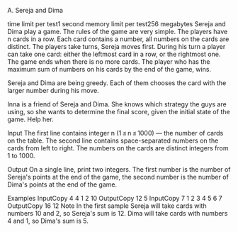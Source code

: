 A. Sereja and Dima

time limit per test1 second
memory limit per test256 megabytes
Sereja and Dima play a game. The rules of the game are very simple. The players have n cards in a row. Each card contains a number, all numbers on the cards are distinct. The players take turns, Sereja moves first. During his turn a player can take one card: either the leftmost card in a row, or the rightmost one. The game ends when there is no more cards. The player who has the maximum sum of numbers on his cards by the end of the game, wins.

Sereja and Dima are being greedy. Each of them chooses the card with the larger number during his move.

Inna is a friend of Sereja and Dima. She knows which strategy the guys are using, so she wants to determine the final score, given the initial state of the game. Help her.

Input
The first line contains integer n (1 ≤ n ≤ 1000) — the number of cards on the table. The second line contains space-separated numbers on the cards from left to right. The numbers on the cards are distinct integers from 1 to 1000.

Output
On a single line, print two integers. The first number is the number of Sereja's points at the end of the game, the second number is the number of Dima's points at the end of the game.

Examples
InputCopy
4
4 1 2 10
OutputCopy
12 5
InputCopy
7
1 2 3 4 5 6 7
OutputCopy
16 12
Note
In the first sample Sereja will take cards with numbers 10 and 2, so Sereja's sum is 12. Dima will take cards with numbers 4 and 1, so Dima's sum is 5.

